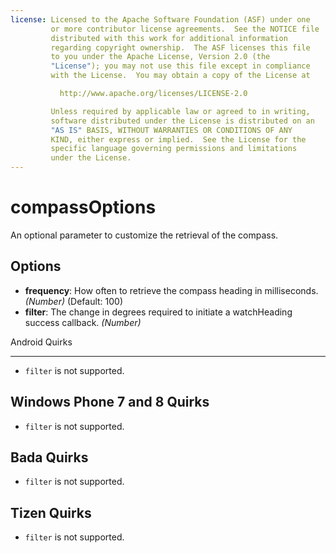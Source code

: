 ```yaml
---
license: Licensed to the Apache Software Foundation (ASF) under one
         or more contributor license agreements.  See the NOTICE file
         distributed with this work for additional information
         regarding copyright ownership.  The ASF licenses this file
         to you under the Apache License, Version 2.0 (the
         "License"); you may not use this file except in compliance
         with the License.  You may obtain a copy of the License at

           http://www.apache.org/licenses/LICENSE-2.0

         Unless required by applicable law or agreed to in writing,
         software distributed under the License is distributed on an
         "AS IS" BASIS, WITHOUT WARRANTIES OR CONDITIONS OF ANY
         KIND, either express or implied.  See the License for the
         specific language governing permissions and limitations
         under the License.
---
```


compassOptions
==============

An optional parameter to customize the retrieval of the compass.

Options
-------

- __frequency__: How often to retrieve the compass heading in milliseconds. _(Number)_ (Default: 100)
- __filter__: The change in degrees required to initiate a watchHeading success callback. _(Number)_

Android Quirks
______________
- `filter` is not supported.

Windows Phone 7 and 8 Quirks
--------------
- `filter` is not supported.

Bada Quirks
-----------
- `filter` is not supported.

Tizen Quirks
-----------
- `filter` is not supported.
